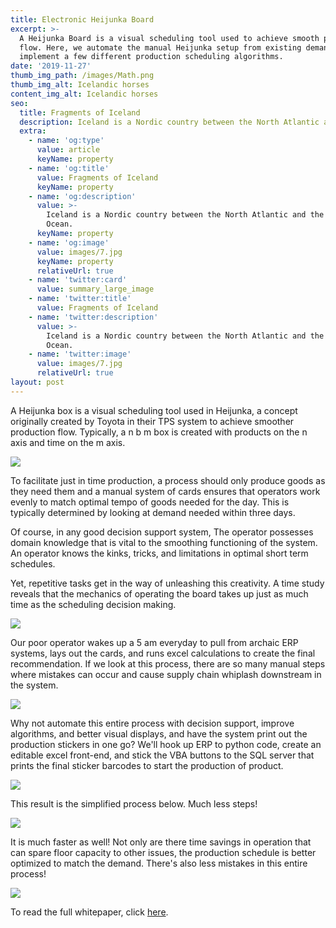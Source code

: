 ```yaml
---
title: Electronic Heijunka Board
excerpt: >-
  A Heijunka Board is a visual scheduling tool used to achieve smooth production
  flow. Here, we automate the manual Heijunka setup from existing demand and
  implement a few different production scheduling algorithms.
date: '2019-11-27'
thumb_img_path: /images/Math.png
thumb_img_alt: Icelandic horses
content_img_alt: Icelandic horses
seo:
  title: Fragments of Iceland
  description: Iceland is a Nordic country between the North Atlantic and the Arctic Ocean.
  extra:
    - name: 'og:type'
      value: article
      keyName: property
    - name: 'og:title'
      value: Fragments of Iceland
      keyName: property
    - name: 'og:description'
      value: >-
        Iceland is a Nordic country between the North Atlantic and the Arctic
        Ocean.
      keyName: property
    - name: 'og:image'
      value: images/7.jpg
      keyName: property
      relativeUrl: true
    - name: 'twitter:card'
      value: summary_large_image
    - name: 'twitter:title'
      value: Fragments of Iceland
    - name: 'twitter:description'
      value: >-
        Iceland is a Nordic country between the North Atlantic and the Arctic
        Ocean.
    - name: 'twitter:image'
      value: images/7.jpg
      relativeUrl: true
layout: post
---
```

A Heijunka box is a visual scheduling tool used in Heijunka, a concept originally created by Toyota in their TPS system to achieve smoother production flow. Typically, a n b m box is created with products on the n axis and time on the m axis.

![](/images/Heijunka%20Box.PNG)

To facilitate just in time production, a process should only produce goods as they need them and a manual system of cards ensures that operators work evenly to match optimal tempo of goods needed for the day. This is typically determined by looking at demand needed within three days.

Of course, in any good decision support system, The operator possesses domain knowledge that is vital to the smoothing functioning of the system. An operator knows the kinks, tricks, and limitations in optimal short term schedules.

Yet, repetitive tasks get in the way of unleashing this creativity. A time study reveals that the mechanics of operating the board takes up just as much time as the scheduling decision making.

![](/images/Setup.PNG)

Our poor operator wakes up a 5 am everyday to pull from archaic ERP systems, lays out the cards, and runs excel calculations to create the final recommendation. If we look at this process, there are so many manual steps where mistakes can occur and cause supply chain whiplash downstream in the system.

![](/images/Manual%20Process.PNG)

Why not automate this entire process with decision support, improve algorithms, and better visual displays, and have the system print out the production stickers in one go? We'll hook up ERP to python code, create an editable excel front-end, and stick the VBA buttons to the SQL server that prints the final sticker barcodes to start the production of product.

![](/images/Electronic%20Heijunka%20Board.png)

This result is the simplified process below. Much less steps!

![](/images/Faster.PNG)

It is much faster as well! Not only are there time savings in operation that can spare floor capacity to other issues, the production schedule is better optimized to match the demand. There's also less mistakes in this entire process!

![](/images/Stats.PNG)

To read the full whitepaper, click [here](https://github.com/IamJasonBian/IamJasonBian/files/6504722/Heijunka.Whitepaper.pdf).
